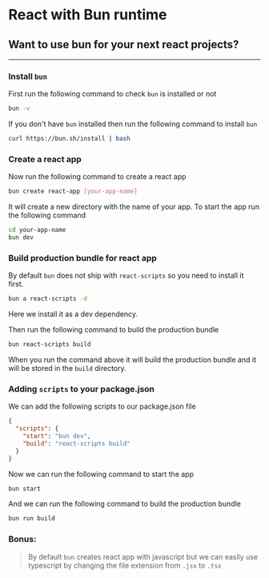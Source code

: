 # React with Bun runtime

## Want to use bun for your next react projects?

---

### Install `bun`

First run the following command to check `bun` is installed or not

```sh
bun -v
```

If you don't have `bun` installed then run the following command to install `bun`

```sh
curl https://bun.sh/install | bash
```

### Create a react app

Now run the following command to create a react app

```sh
bun create react-app [your-app-name]
```

It will create a new directory with the name of your app. To start the app run the following command

```sh
cd your-app-name
bun dev
```

### Build production bundle for react app

By default `bun` does not ship with `react-scripts` so you need to install it first.

```sh
bun a react-scripts -d
```

Here we install it as a dev dependency.

Then run the following command to build the production bundle

```sh
bun react-scripts build
```

When you run the command above it will build the production bundle and it will be stored in the `build` directory.

### Adding `scripts` to your package.json

We can add the following scripts to our package.json file

```json
{
  "scripts": {
    "start": "bun dev",
    "build": "react-scripts build"
  }
}
```

Now we can run the following command to start the app

```sh
bun start
```

And we can run the following command to build the production bundle

```sh
bun run build
```

### Bonus:

> By default `bun` creates react app with javascript but we can easily use typescript by changing the file extension from `.jsx` to `.tsx`
